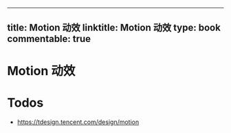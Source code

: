 
---
title: Motion 动效
linktitle: Motion 动效
type: book
commentable: true
---

# Motion 动效

# Todos

- https://tdesign.tencent.com/design/motion

    